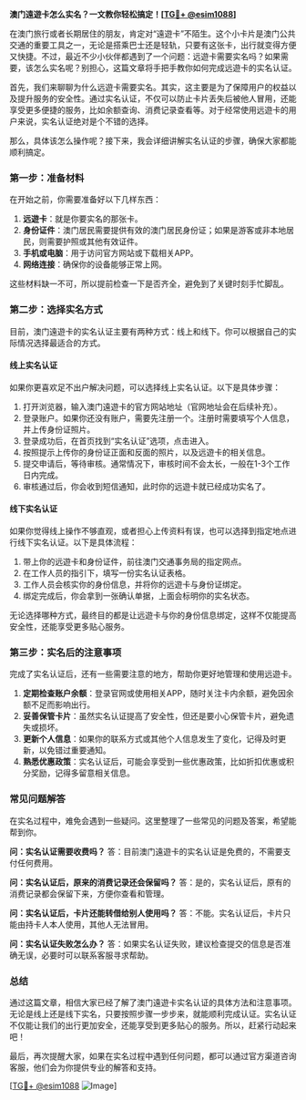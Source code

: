**澳门遠遊卡怎么实名？一文教你轻松搞定！[[TG💪+ @esim1088](https://t.me/s/esim1088)]**

在澳门旅行或者长期居住的朋友，肯定对“遠遊卡”不陌生。这个小卡片是澳门公共交通的重要工具之一，无论是搭乘巴士还是轻轨，只要有这张卡，出行就变得方便又快捷。不过，最近不少小伙伴都遇到了一个问题：远遊卡需要实名吗？如果需要，该怎么实名呢？别担心，这篇文章将手把手教你如何完成远遊卡的实名认证。

首先，我们来聊聊为什么远遊卡需要实名。其实，这主要是为了保障用户的权益以及提升服务的安全性。通过实名认证，不仅可以防止卡片丢失后被他人冒用，还能享受更多便捷的服务，比如余额查询、消费记录查看等。对于经常使用远遊卡的用户来说，实名认证绝对是个不错的选择。

那么，具体该怎么操作呢？接下来，我会详细讲解实名认证的步骤，确保大家都能顺利搞定。

### **第一步：准备材料**
在开始之前，你需要准备好以下几样东西：
1. **远遊卡**：就是你要实名的那张卡。
2. **身份证件**：澳门居民需要提供有效的澳门居民身份证；如果是游客或非本地居民，则需要护照或其他有效证件。
3. **手机或电脑**：用于访问官方网站或下载相关APP。
4. **网络连接**：确保你的设备能够正常上网。

这些材料缺一不可，所以提前检查一下是否齐全，避免到了关键时刻手忙脚乱。

### **第二步：选择实名方式**
目前，澳门遠遊卡的实名认证主要有两种方式：线上和线下。你可以根据自己的实际情况选择最适合的方式。

#### **线上实名认证**
如果你更喜欢足不出户解决问题，可以选择线上实名认证。以下是具体步骤：
1. 打开浏览器，输入澳门遠遊卡的官方网站地址（官网地址会在后续补充）。
2. 登录账户。如果你还没有账户，需要先注册一个。注册时需要填写个人信息，并上传身份证照片。
3. 登录成功后，在首页找到“实名认证”选项，点击进入。
4. 按照提示上传你的身份证正面和反面的照片，以及远遊卡的相关信息。
5. 提交申请后，等待审核。通常情况下，审核时间不会太长，一般在1-3个工作日内完成。
6. 审核通过后，你会收到短信通知，此时你的远遊卡就已经成功实名了。

#### **线下实名认证**
如果你觉得线上操作不够直观，或者担心上传资料有误，也可以选择到指定地点进行线下实名认证。以下是具体流程：
1. 带上你的远遊卡和身份证件，前往澳门交通事务局的指定网点。
2. 在工作人员的指引下，填写一份实名认证表格。
3. 工作人员会核实你的身份信息，并将你的远遊卡与身份证绑定。
4. 绑定完成后，你会拿到一张确认单据，上面会标明你的实名状态。

无论选择哪种方式，最终目的都是让远遊卡与你的身份信息绑定，这样不仅能提高安全性，还能享受更多贴心服务。

### **第三步：实名后的注意事项**
完成了实名认证后，还有一些需要注意的地方，帮助你更好地管理和使用远遊卡。

1. **定期检查账户余额**：登录官网或使用相关APP，随时关注卡内余额，避免因余额不足而影响出行。
2. **妥善保管卡片**：虽然实名认证提高了安全性，但还是要小心保管卡片，避免遗失或损坏。
3. **更新个人信息**：如果你的联系方式或其他个人信息发生了变化，记得及时更新，以免错过重要通知。
4. **熟悉优惠政策**：实名认证后，可能会享受到一些优惠政策，比如折扣优惠或积分奖励，记得多留意相关信息。

### **常见问题解答**
在实名过程中，难免会遇到一些疑问。这里整理了一些常见的问题及答案，希望能帮到你。

**问：实名认证需要收费吗？**
答：目前澳门遠遊卡的实名认证是免费的，不需要支付任何费用。

**问：实名认证后，原来的消费记录还会保留吗？**
答：是的，实名认证后，原有的消费记录都会保留下来，方便你查看和管理。

**问：实名认证后，卡片还能转借给别人使用吗？**
答：不能。实名认证后，卡片只能由持卡人本人使用，其他人无法冒用。

**问：实名认证失败怎么办？**
答：如果实名认证失败，建议检查提交的信息是否准确无误，必要时可以联系客服寻求帮助。

### **总结**
通过这篇文章，相信大家已经了解了澳门遠遊卡实名认证的具体方法和注意事项。无论是线上还是线下实名，只要按照步骤一步步来，就能顺利完成认证。实名认证不仅能让我们的出行更加安全，还能享受到更多贴心的服务。所以，赶紧行动起来吧！

最后，再次提醒大家，如果在实名过程中遇到任何问题，都可以通过官方渠道咨询客服，他们会为你提供专业的解答和支持。

[[TG💪+ @esim1088](https://t.me/s/esim1088) ![Image](https://i.postimg.cc/4NQfJmqS/Snipaste-2025-05-13-00-14-12.png)]